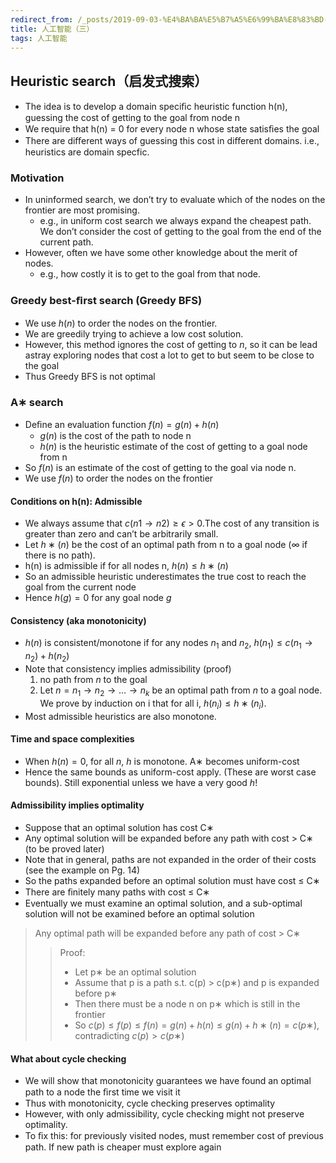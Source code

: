 ```yaml
---
redirect_from: /_posts/2019-09-03-%E4%BA%BA%E5%B7%A5%E6%99%BA%E8%83%BD-%E4%B8%89/s
title: 人工智能（三）
tags: 人工智能
---
```


## Heuristic search（启发式搜索）

- The idea is to develop a domain speciﬁc heuristic function h(n), guessing the cost of getting to the goal from node n
- We require that h(n) = 0 for every node n whose state satisﬁes the goal
- There are diﬀerent ways of guessing this cost in diﬀerent domains. i.e., heuristics are domain specfic.

### Motivation

- In uninformed search, we don’t try to evaluate which of the nodes on the frontier are most promising.
  - e.g., in uniform cost search we always expand the cheapest path. We don’t consider the cost of getting to the goal from the end of the current path.
- However, often we have some other knowledge about the merit of nodes.
  - e.g., how costly it is to get to the goal from that node.

### Greedy best-ﬁrst search (Greedy BFS)

- We use $h(n)$ to order the nodes on the frontier.
- We are greedily trying to achieve a low cost solution.
- However, this method ignores the cost of getting to $n$, so it can be lead astray exploring nodes that cost a lot to get to but seem to be close to the goal
- Thus Greedy BFS is not optimal

### A∗ search

- Deﬁne an evaluation function $f(n) = g(n) + h(n)$
  - $g(n)$ is the cost of the path to node n
  - $h(n)$ is the heuristic estimate of the cost of getting to a goal node from n
- So $f(n)$ is an estimate of the cost of getting to the goal via node n.
- We use $f(n)$ to order the nodes on the frontier

#### Conditions on h(n): Admissible

- We always assume that $c(n1 \to n2) ≥ \epsilon > 0$.The cost of any transition is greater than zero and can’t be arbitrarily small.
- Let $h∗(n)$ be the cost of an optimal path from n to a goal node ($\infty$ if there is no path).
- h(n) is admissible if for all nodes n, $h(n) \le h∗(n)$
- So an admissible heuristic underestimates the true cost to reach the goal from the current node
- Hence $h(g) = 0$ for any goal node $g$

#### Consistency (aka monotonicity)

- $h(n)$ is consistent/monotone if for any nodes $n_1$ and $n_2$, $h(n_1) \le c(n_1 \to n_2) + h(n_2)$
- Note that consistency implies admissibility (proof)
  1. no path from $n$ to the goal
  2. Let $n = n_1 \to n_2 \to \dots \to n_k$ be an optimal path from $n$ to a goal node. We prove by induction on i that for all i, $h(n_i) \le h∗(n_i)$.
- Most admissible heuristics are also monotone.

#### Time and space complexities

- When $h(n) = 0$, for all $n$, $h$ is monotone. A∗ becomes uniform-cost
- Hence the same bounds as uniform-cost apply. (These are worst case bounds). Still exponential unless we have a very good $h$!

#### Admissibility implies optimality

- Suppose that an optimal solution has cost C∗
- Any optimal solution will be expanded before any path with cost > C∗ (to be proved later)
- Note that in general, paths are not expanded in the order of their costs (see the example on Pg. 14)
- So the paths expanded before an optimal solution must have cost $\le$ C∗
- There are ﬁnitely many paths with cost $\le$ C∗
- Eventually we must examine an optimal solution, and a sub-optimal solution will not be examined before an optimal solution

> Any optimal path will be expanded before any path of cost > C∗
>
> > Proof:
> >
> > - Let p∗ be an optimal solution
> > - Assume that p is a path s.t. c(p) > c(p∗) and p is expanded before p∗
> > - Then there must be a node n on p∗ which is still in the frontier
> > - So $c(p) \le f(p) \le f(n) = g(n) + h(n) \le g(n) + h∗(n) = c(p∗)$, contradicting $c(p) > c(p∗)$

#### What about cycle checking

- We will show that monotonicity guarantees we have found an optimal path to a node the ﬁrst time we visit it
- Thus with monotonicity, cycle checking preserves optimality
- However, with only admissibility, cycle checking might not preserve optimality.
- To ﬁx this: for previously visited nodes, must remember cost of previous path. If new path is cheaper must explore again
